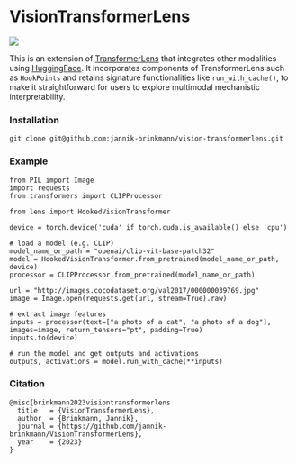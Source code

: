 # VisionTransformerLens

[![](https://img.shields.io/github/license/jannik-brinkmann/vision-transformerlens.svg)](https://github.com/jannik-brinkmann/vision-transformerlens/blob/master/LICENSE.md)

This is an extension of [TransformerLens](https://github.com/neelnanda-io/TransformerLens) that integrates other modalities using [HuggingFace](https://github.com/huggingface). It incorporates components of TransformerLens such as `HookPoints` and retains signature functionalities like `run_with_cache()`, to make it straightforward for users to explore multimodal mechanistic interpretability.  

### Installation
```setup
git clone git@github.com:jannik-brinkmann/vision-transformerlens.git
```

### Example
```usage
from PIL import Image
import requests
from transformers import CLIPProcessor

from lens import HookedVisionTransformer

device = torch.device('cuda' if torch.cuda.is_available() else 'cpu')

# load a model (e.g. CLIP)
model_name_or_path = "openai/clip-vit-base-patch32"
model = HookedVisionTransformer.from_pretrained(model_name_or_path, device)
processor = CLIPProcessor.from_pretrained(model_name_or_path)

url = "http://images.cocodataset.org/val2017/000000039769.jpg"
image = Image.open(requests.get(url, stream=True).raw)

# extract image features
inputs = processor(text=["a photo of a cat", "a photo of a dog"], images=image, return_tensors="pt", padding=True)
inputs.to(device)

# run the model and get outputs and activations
outputs, activations = model.run_with_cache(**inputs)
```

### Citation
```
@misc{brinkmann2023visiontransformerlens
  title   = {VisionTransformerLens},
  author  = {Brinkmann, Jannik},
  journal = {https://github.com/jannik-brinkmann/VisionTransformerLens},
  year    = {2023}
}
```
